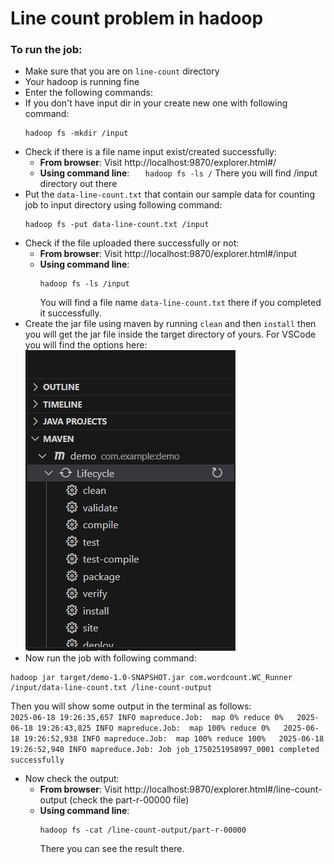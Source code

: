 # Line count problem in hadoop

### To run the job:

- Make sure that you are on `line-count` directory
- Your hadoop is running fine
- Enter the following commands:
- If you don't have input dir in your create new one with following command:
  ```
  hadoop fs -mkdir /input
  ```
- Check if there is a file name input exist/created successfully:
  - **From browser**: Visit http://localhost:9870/explorer.html#/
  - **Using command line**:
    `   hadoop fs -ls /`
    There you will find /input directory out there
- Put the `data-line-count.txt` that contain our sample data for counting job to input directory using following command:
  ```
  hadoop fs -put data-line-count.txt /input
  ```
- Check if the file uploaded there successfully or not:
  - **From browser**: Visit http://localhost:9870/explorer.html#/input
  - **Using command line**:
    ```
    hadoop fs -ls /input
    ```
    You will find a file name `data-line-count.txt` there if you completed it successfully.
- Create the jar file using maven by running `clean` and then `install` then you will get the jar file inside the target directory of yours. For VSCode you will find the options here:  
  ![alt text](../assets/maven-ss.png)
- Now run the job with following command:

```
hadoop jar target/demo-1.0-SNAPSHOT.jar com.wordcount.WC_Runner /input/data-line-count.txt /line-count-output
```

Then you will show some output in the terminal as follows:  
`2025-06-18 19:26:35,657 INFO mapreduce.Job:  map 0% reduce 0%  
2025-06-18 19:26:43,825 INFO mapreduce.Job:  map 100% reduce 0%  
2025-06-18 19:26:52,938 INFO mapreduce.Job:  map 100% reduce 100%  
2025-06-18 19:26:52,940 INFO mapreduce.Job: Job job_1750251958997_0001 completed successfully  `

- Now check the output:
  - **From browser**: Visit http://localhost:9870/explorer.html#/line-count-output (check the part-r-00000 file)
  - **Using command line**:
    ```
    hadoop fs -cat /line-count-output/part-r-00000
    ```
    There you can see the result there.
